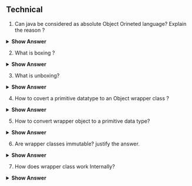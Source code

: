 


## Technical

1. Can java be considered as absolute Object Orineted language? Explain the reason ?



<details><summary> <b>Show Answer</b> </summary>
  
> No
  
<details> <summary><b>Explanation</b></summary>
  
> Java is not perfectly object oriented beacuse Primitive datatypes are included in java for fast execution. Wraper classes are used to convert primitives to objects.
  
</details>
</details>

2. What is boxing ?


    
<details><summary> <b>Show Answer</b> </summary>

 > The conversion of Primitive data types to Object is called Boxing.
  
</details>

3. What is unboxing?

<details><summary> <b>Show Answer</b> </summary>
  
> The conversion of Object to primitive datatype is called Unboxing.
  
</details>



4. How to covert a primitive datatype to an Object wrapper class ?


<details><summary> <b>Show Answer</b> </summary>
  
  
  ``` java
  // primitive int i
  int i =1;
  // Wraping primitive datatype int to Wrapper object Integer
  Integer k = new  Integer(i);
  ```
  
</details>

5. How to convert wrapper object to a primitive data type?




<details><summary> <b>Show Answer</b> </summary>
 
  ``` java
  // wrapper object of type Integer
  Integer i =1;
  // Unboxing
  int j = i;
  ``` 


</details>

6. Are wrapper classes immutable? justify the answer.

<details>
  
<summary><b>Show Answer</b></summary>
  
 > Yes, wrapper classes are immutable.
 > wrapper classses are used to store data i collections and as a developer one doesnt wish that all the values in collection are changed just because a primitive value is changed. 
 
  
  
  
  
</details>

7. How does wrapper class work Internally?

<details>
  
<summary><b>Show Answer</b></summary>
  
> when a wrapper class is created the primitive data type is stored as a field in the  wrapper class and an object reference is created.
</details>







  









